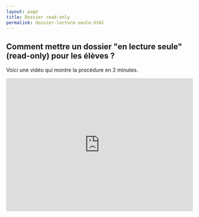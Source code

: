 ```yaml
---
layout: page
title: Dossier read-only
permalink: dossier-lecture-seule.html
---
```


## Comment mettre un dossier "en lecture seule" (read-only) pour les élèves ?

Voici une vidéo qui montre la procédure en 2 minutes.

<iframe width="100%" style="aspect-ratio:16/9"   src="https://eduvaud.sharepoint.com/sites/ERACOM_ID_Teams/_layouts/15/embed.aspx?UniqueId=40491d8c-1de3-42b2-b3c5-4d8eccf92708&embed=%7B%22ust%22%3Atrue%2C%22hv%22%3A%22CopyEmbedCode%22%7D&referrer=StreamWebApp&referrerScenario=EmbedDialog.Create" width="640" height="360" frameborder="0" scrolling="no" allowfullscreen title="Teams dossier lecture seule.mp4"></iframe>